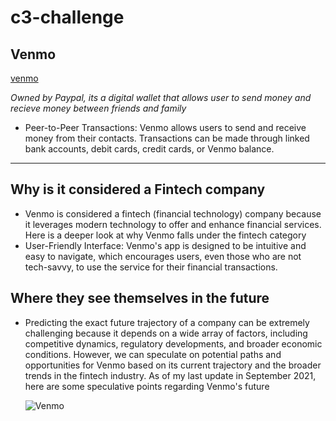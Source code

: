 # c3-challenge

## Venmo 

[venmo](https://venmo.com) 

*Owned by Paypal, its a digital wallet that allows user to send money and recieve money between friends and family*

* Peer-to-Peer Transactions: Venmo allows users to send and receive money from their contacts. Transactions can be made through linked bank accounts, debit cards, credit cards, or Venmo balance.
---
## Why is it considered a Fintech company
* Venmo is considered a fintech (financial technology) company because it leverages modern technology to offer and enhance financial services. Here is a deeper look at why Venmo falls under the fintech category
* User-Friendly Interface: Venmo's app is designed to be intuitive and easy to navigate, which encourages users, even those who are not tech-savvy, to use the service for their financial transactions.
## Where they see themselves in the future
* Predicting the exact future trajectory of a company can be extremely challenging because it depends on a wide array of factors, including competitive dynamics, regulatory developments, and broader economic conditions. However, we can speculate on potential paths and opportunities for Venmo based on its current trajectory and the broader trends in the fintech industry. As of my last update in September 2021, here are some speculative points regarding Venmo's future


  ![Venmo](https://campbellteague.com/wp-content/uploads/2021/08/Screen-Shot-2021-08-10-at-9.07.01-AM.png)

